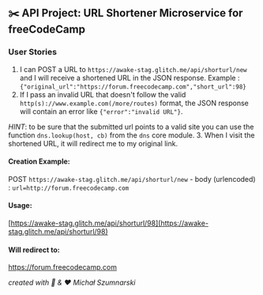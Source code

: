 ## ✂️ API Project: URL Shortener Microservice for freeCodeCamp


### User Stories

1. I can POST a URL to `https://awake-stag.glitch.me/api/shorturl/new` and I will receive a shortened URL in the JSON response. Example : `{"original_url":"https://forum.freecodecamp.com","short_url":98}`
2. If I pass an invalid URL that doesn't follow the valid `http(s)://www.example.com(/more/routes)` format, the JSON response will contain an error like `{"error":"invalid URL"}`. 

*HINT*: to be sure that the submitted url points to a valid site you can use the function `dns.lookup(host, cb)` from the `dns` core module.
3. When I visit the shortened URL, it will redirect me to my original link.


#### Creation Example:

POST `https://awake-stag.glitch.me/api/shorturl/new` - body (urlencoded) :  `url=http://forum.freecodecamp.com`

#### Usage:

[https://awake-stag.glitch.me/api/shorturl/98](https://awake-stag.glitch.me/api/shorturl/98)

#### Will redirect to:

https://forum.freecodecamp.com


 *created with 🍕 & ❤️ Michał Szumnarski*
